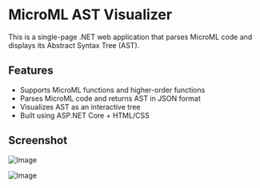 # MicroML AST Visualizer

This is a single-page .NET web application that parses MicroML code and displays its Abstract Syntax Tree (AST).

## Features
- Supports MicroML functions and higher-order functions
- Parses MicroML code and returns AST in JSON format
- Visualizes AST as an interactive tree
- Built using ASP.NET Core + HTML/CSS

## Screenshot
![Image](https://github.com/user-attachments/assets/44d87e72-4c43-4941-9d59-2e8d1622c950)

![Image](https://github.com/user-attachments/assets/91591c63-30b6-4c2c-bbab-e52651bbfc0e)

